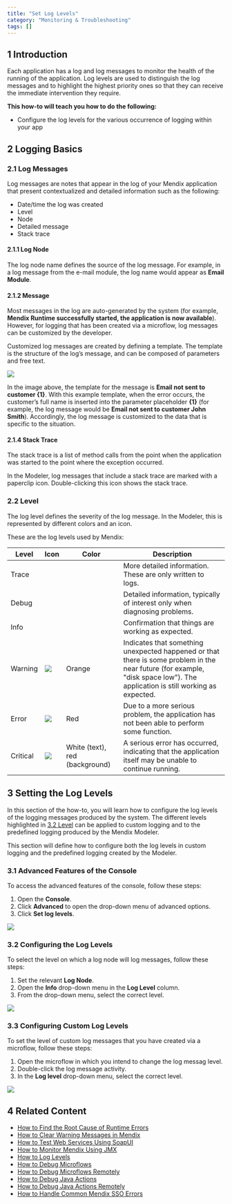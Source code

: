 ```yaml
---
title: "Set Log Levels"
category: "Monitoring & Troubleshooting"
tags: []
---
```


## 1 Introduction

Each application has a log and log messages to monitor the health of the running of the application. Log levels are used to distinguish the log messages and to highlight the highest priority ones so that they can receive the immediate intervention they require.

**This how-to will teach you how to do the following:**

* Configure the log levels for the various occurrence of logging within your app

## 2 Logging Basics

### 2.1 Log Messages

Log messages are notes that appear in the log of your Mendix application that present contextualized and detailed information such as the following:

* Date/time the log was created
* Level
* Node
* Detailed message
* Stack trace

#### 2.1.1 Log Node

The log node name defines the source of the log message. For example, in a log message from the e-mail module, the log name would appear as **Email Module**.

#### 2.1.2 Message

Most messages in the log are auto-generated by the system (for example, **Mendix Runtime successfully started, the application is now available**). However, for logging that has been created via a microflow, log messages can be customized by the developer.

Customized log messages are created by defining a template. The template is the structure of the log’s message, and can be composed of parameters and free text.

 ![](attachments/18448575/18580031.png)

In the image above, the template for the message is **Email not sent to customer {1}**. With this example template, when the error occurs, the customer’s full name is inserted into the parameter placeholder **{1}** (for example, the log message would be **Email not sent to customer John Smith**). Accordingly, the log message is customized to the data that is specific to the situation.

#### 2.1.4 Stack Trace

The stack trace is a list of method calls from the point when the application was started to the point where the exception occurred. 

In the Modeler, log messages that include a stack trace are marked with a paperclip icon. Double-clicking this icon shows the stack trace.

### 2.2 Level<a name="Level"></a>

The log level defines the severity of the log message. In the Modeler, this is represented by different colors and an icon. 

These are the log levels used by Mendix: 

| Level | Icon | Color | Description
| --- | --- | --- | --- |
| Trace | | | More detailed information. These are only written to logs. |
| Debug | | | Detailed information, typically of interest only when diagnosing problems. |
| Info  | | | Confirmation that things are working as expected. |
| Warning | ![](attachments/18448575/18580038.png) | Orange | Indicates that something unexpected happened or that there is some problem in the near future (for example, "disk space low"). The application is still working as expected. |
| Error | ![](attachments/18448575/18580037.png) | Red | Due to a more serious problem, the application has not been able to perform some function. |
| Critical | ![](attachments/18448575/18580036.png) | White (text), red (background) | A serious error has occurred, indicating that the application itself may be unable to continue running. |

## 3 Setting the Log Levels

In this section of the how-to, you will learn how to configure the log levels of the logging messages produced by the system. The different levels highlighted in [3.2 Level](#Level) can be applied to custom logging and to the predefined logging produced by the Mendix Modeler. 

This section will define how to configure both the log levels in custom logging and the predefined logging created by the Modeler.

### 3.1 Advanced Features of the Console

To access the advanced features of the console, follow these steps:

1. Open the **Console**.
2. Click **Advanced** to open the drop-down menu of advanced options.
3. Click **Set log levels**.

![](attachments/18448575/18580030.png)

### 3.2 Configuring the Log Levels

To select the level on which a log node will log messages, follow these steps:

1. Set the relevant **Log Node**.
2. Open the **Info** drop-down menu in the **Log Level** column.
3. From the drop-down menu, select the correct level.

![](attachments/18448575/18580029.png)

### 3.3 Configuring Custom Log Levels

To set the level of custom log messages that you have created via a microflow, follow these steps:

1. Open the microflow in which you intend to change the log messag level.
2. Double-click the log message activity.
3. In the **Log level** drop-down menu, select the correct level.

![](attachments/18448575/18580028.png)

## 4 Related Content

* [How to Find the Root Cause of Runtime Errors](finding-the-root-cause-of-runtime-errors)
* [How to Clear Warning Messages in Mendix](clear-warning-messages)
* [How to Test Web Services Using SoapUI](../testing/testing-web-services-using-soapui)
* [How to Monitor Mendix Using JMX](monitoring-mendix-using-jmx)
* [How to Log Levels](log-levels)
* [How to Debug Microflows](debug-microflows)
* [How to Debug Microflows Remotely](debug-microflows-remotely)
* [How to Debug Java Actions](debug-java-actions)
* [How to Debug Java Actions Remotely](debug-java-actions-remotely)
* [How to Handle Common Mendix SSO Errors](handle-common-mendix-sso-errors)
